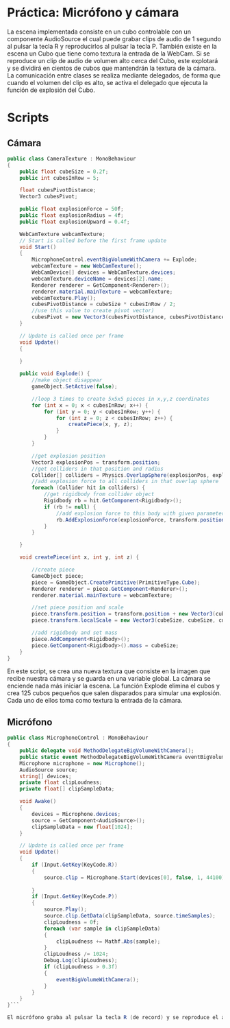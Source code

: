 # Práctica: Micrófono y cámara

La escena implementada consiste en un cubo controlable con un componente AudioSource el cual puede grabar clips de audio de 1 segundo al pulsar la tecla R y reproducirlos al pulsar la tecla P. También existe en la escena un Cubo que tiene como textura la entrada de la WebCam. Si se reproduce un clip de audio de volumen alto cerca del Cubo, este explotará y se dividirá en cientos de cubos que mantendrán la textura de la cámara. La comunicación entre clases se realiza mediante delegados, de forma que cuando el volumen del clip es alto, se activa el delegado que ejecuta la función de explosión del Cubo.

# Scripts

## Cámara

```c#
public class CameraTexture : MonoBehaviour
{
    public float cubeSize = 0.2f;
    public int cubesInRow = 5;

    float cubesPivotDistance;
    Vector3 cubesPivot;

    public float explosionForce = 50f;
    public float explosionRadius = 4f;
    public float explosionUpward = 0.4f;

    WebCamTexture webcamTexture;
    // Start is called before the first frame update
    void Start()
    {
        MicrophoneControl.eventBigVolumeWithCamera += Explode;
        webcamTexture = new WebCamTexture();
        WebCamDevice[] devices = WebCamTexture.devices;
        webcamTexture.deviceName = devices[2].name;
        Renderer renderer = GetComponent<Renderer>();
        renderer.material.mainTexture = webcamTexture;
        webcamTexture.Play();
        cubesPivotDistance = cubeSize * cubesInRow / 2;
        //use this value to create pivot vector)
        cubesPivot = new Vector3(cubesPivotDistance, cubesPivotDistance, cubesPivotDistance);
    }

    // Update is called once per frame
    void Update()
    {
        
    }

    public void Explode() {
        //make object disappear
        gameObject.SetActive(false);

        //loop 3 times to create 5x5x5 pieces in x,y,z coordinates
        for (int x = 0; x < cubesInRow; x++) {
            for (int y = 0; y < cubesInRow; y++) {
                for (int z = 0; z < cubesInRow; z++) {
                    createPiece(x, y, z);
                }
            }
        }

        //get explosion position
        Vector3 explosionPos = transform.position;
        //get colliders in that position and radius
        Collider[] colliders = Physics.OverlapSphere(explosionPos, explosionRadius);
        //add explosion force to all colliders in that overlap sphere
        foreach (Collider hit in colliders) {
            //get rigidbody from collider object
            Rigidbody rb = hit.GetComponent<Rigidbody>();
            if (rb != null) {
                //add explosion force to this body with given parameters
                rb.AddExplosionForce(explosionForce, transform.position, explosionRadius, explosionUpward);
            }
        }

    }

    void createPiece(int x, int y, int z) {

        //create piece
        GameObject piece;
        piece = GameObject.CreatePrimitive(PrimitiveType.Cube);
        Renderer renderer = piece.GetComponent<Renderer>();
        renderer.material.mainTexture = webcamTexture;

        //set piece position and scale
        piece.transform.position = transform.position + new Vector3(cubeSize * x, cubeSize * y, cubeSize * z) - cubesPivot;
        piece.transform.localScale = new Vector3(cubeSize, cubeSize, cubeSize);

        //add rigidbody and set mass
        piece.AddComponent<Rigidbody>();
        piece.GetComponent<Rigidbody>().mass = cubeSize;
    }
}
```

En este script, se crea una nueva textura que consiste en la imagen que recibe nuestra cámara y se guarda en una variable global. La cámara se enciende nada más iniciar la escena. La función Explode elimina el cubos y crea 125 cubos pequeños que salen disparados para simular una explosión. Cada uno de ellos toma como textura la entrada de la cámara.

## Micrófono

```c#
public class MicrophoneControl : MonoBehaviour
{
    public delegate void MethodDelegateBigVolumeWithCamera();
    public static event MethodDelegateBigVolumeWithCamera eventBigVolumeWithCamera;
    Microphone microphone = new Microphone();
    AudioSource source;
    string[] devices;
    private float clipLoudness;
    private float[] clipSampleData;

    void Awake()
    {      
        devices = Microphone.devices;
        source = GetComponent<AudioSource>();
        clipSampleData = new float[1024];
    }

    // Update is called once per frame
    void Update()
    {
        if (Input.GetKey(KeyCode.R))
        {
            source.clip = Microphone.Start(devices[0], false, 1, 44100);
            
        }
        if (Input.GetKey(KeyCode.P))
        {
            source.Play();
            source.clip.GetData(clipSampleData, source.timeSamples);
            clipLoudness = 0f;
            foreach (var sample in clipSampleData)
            {
                clipLoudness += Mathf.Abs(sample);
            }
            clipLoudness /= 1024;
            Debug.Log(clipLoudness);
            if (clipLoudness > 0.3f)
            {
                eventBigVolumeWithCamera();
            }
        }
    }
}```

El micrófono graba al pulsar la tecla R (de record) y se reproduce el audio al pulsar la tecla P (de play). A continuación, se obtienen 1024 muestras del clip (que se guardan en clipSampleData) y calculamos la media de los volumenes de cada muestra. Si la media es superior a cierto valor, significa que el volumen es alto, por tanto activamos el evento de la explosión del cubo con la cámara.
